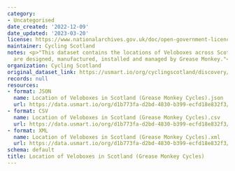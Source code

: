 ```yaml
---
category:
- Uncategorised
date_created: '2022-12-09'
date_updated: '2023-03-20'
license: https://www.nationalarchives.gov.uk/doc/open-government-licence/version/3/
maintainer: Cycling Scotland
notes: <p>"This dataset contains the locations of Veloboxes across Scotland which
  are designed, manufactured, installed and managed by Grease Monkey."</p>
organization: Cycling Scotland
original_dataset_link: https://usmart.io/org/cyclingscotland/discovery/discovery-view-detail/e9d45291-5070-415d-af6f-4ea64e0740ad
records: null
resources:
- format: JSON
  name: Location of Veloboxes in Scotland (Grease Monkey Cycles).json
  url: https://data.usmart.io/org/d1b773fa-d2bd-4830-b399-ecfd18e832f3/resource?resourceGUID=63b2e260-eb73-40df-a1d5-359cc70630a2
- format: CSV
  name: Location of Veloboxes in Scotland (Grease Monkey Cycles).csv
  url: https://data.usmart.io/org/d1b773fa-d2bd-4830-b399-ecfd18e832f3/resource?resourceGUID=a18832d9-ae30-4d51-81ce-e50f4e5e5ba8
- format: XML
  name: Location of Veloboxes in Scotland (Grease Monkey Cycles).xml
  url: https://data.usmart.io/org/d1b773fa-d2bd-4830-b399-ecfd18e832f3/resource?resourceGUID=4040c2d8-9b57-4160-bbf4-4c519eac492c
schema: default
title: Location of Veloboxes in Scotland (Grease Monkey Cycles)
---
```

